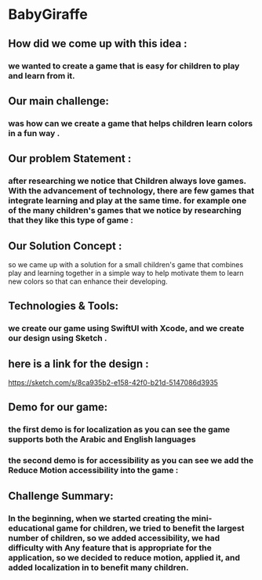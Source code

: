 # BabyGiraffe



## How did we come up with this idea :
### we wanted to create a game that is easy for children to play and learn from it.


## Our main challenge:
### was how can we create a game that helps children learn colors in a fun way .


## Our problem Statement :
### after researching we notice that Children always love games. With the advancement of technology, there are few games that integrate learning and play at the same time. for example one of the many children's games that we notice by researching that they like this type of game :



## Our Solution Concept : 
so we came up with a solution for a small children's game that combines play and learning together in a simple way to help motivate them to learn new colors so that can enhance their developing.



## Technologies & Tools:
### we create our game using SwiftUI with Xcode, and we create our design using Sketch .



## here is a link for the design :
https://sketch.com/s/8ca935b2-e158-42f0-b21d-5147086d3935



## Demo for our game:

### the first demo is for localization as you can see the game supports both the Arabic and English languages

### the second demo is for accessibility as you can see we add the Reduce Motion accessibility into the game :



## Challenge Summary:
### In the beginning, when we started creating the mini-educational game for children, we tried to benefit the largest number of children, so we added accessibility, we had difficulty with Any feature that is appropriate for the application, so we decided to reduce motion, applied it, and added localization in to benefit many children.
